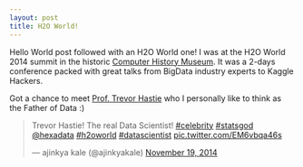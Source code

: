 ```yaml
---
layout: post
title: H2O World!
---
```


Hello World post followed with an H2O World one!
I was at the H2O World 2014 summit in the historic [Computer History Museum](http://www.computerhistory.org/).
It was a 2-days conference packed with great talks from BigData industry experts to Kaggle Hackers.

Got a chance to meet [Prof. Trevor Hastie](http://web.stanford.edu/~hastie/) who I personally like to think as the Father of Data :) 

<blockquote class="twitter-tweet" lang="en"><p>Trevor Hastie! The real Data Scientist! <a href="https://twitter.com/hashtag/celebrity?src=hash">#celebrity</a> <a href="https://twitter.com/hashtag/statsgod?src=hash">#statsgod</a> <a href="https://twitter.com/hexadata">@hexadata</a> <a href="https://twitter.com/hashtag/h2oworld?src=hash">#h2oworld</a> <a href="https://twitter.com/hashtag/datascientist?src=hash">#datascientist</a> <a href="http://t.co/EM6vbqa46s">pic.twitter.com/EM6vbqa46s</a></p>&mdash; ajinkya kale (@ajinkyakale) <a href="https://twitter.com/ajinkyakale/status/535148287930925056">November 19, 2014</a></blockquote>
<script async src="//platform.twitter.com/widgets.js" charset="utf-8"></script>



